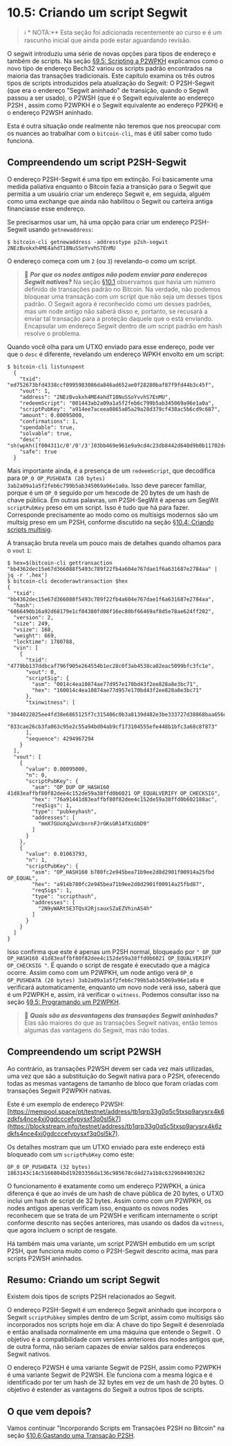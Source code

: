# 10.5: Criando um script Segwit
> :information_source: * NOTA:** Esta seção foi adicionada recentemente ao curso e é um rascunho inicial que ainda pode estar aguardando revisão.

O segwit introduziu uma série de novas opções para tipos de endereço e também de scripts. Na seção [§9.5: Scripting a P2WPKH](09_5_Scripting_a_P2WPKH.md) explicamos como o novo tipo de endereço Bech32 variou os scripts padrão encontrados na maioria das transações tradicionais. Este capítulo examina os três outros tipos de scripts introduzidos pela atualização do Segwit: O P2SH-Segwit (que era o endereço "Segwit aninhado" de transição, quando o Segwit passou a ser usado), o P2WSH (que é o Segwit equivalente ao endereço P2SH , assim como P2WPKH é o Segwit equivalente ao endereço P2PKH) e o endereço P2WSH aninhado.

Esta é outra situação onde realmente não teremos que nos preocupar com os nuances ao trabalhar com o ```bitcoin-cli```, mas é útil saber como tudo funciona.

## Compreendendo um script P2SH-Segwit

O endereço P2SH-Segwit é uma tipo em extinção. Foi basicamente uma medida paliativa enquanto o Bitcoin fazia a transição para o Segwit que permitia a um usuário criar um endereço Segwit e, em seguida, alguém como uma exchange que ainda não habilitou o Segwit ou carteira antiga financiasse esse endereço.

Se precisarmos usar um, há uma opção para criar um endereço P2SH-Segwit usando ```getnewaddress```:
```
$ bitcoin-cli getnewaddress -addresstype p2sh-segwit
2NEzBvokxh4ME4ahdT18NuSSoYvvhS7EnMU
```
O endereço começa com um ```2``` (ou ```3```) revelando-o como um script.

> :book: ***Por que os nodes antigos não podem enviar para endereços Segwit nativos?*** Na seção [§10.1](10_1_Understanding_the_Foundation_of_P2SH.md) observamos que havia um número definido de transações padrão no Bitcoin. Na verdade, não podemos bloquear uma transação com um script que não seja um desses tipos padrão. O Segwit agora é reconhecido como um desses padrões, mas um node antigo não saberá disso e, portanto, se recusará a enviar tal transação para a proteção daquele que o está enviando. Encapsular um endereço Segwit dentro de um script padrão em hash resolve o problema.

Quando você olha para um UTXO enviado para esse endereço, pode ver que o ```desc``` é diferente, revelando um endereço WPKH envolto em um script:
```
$ bitcoin-cli listunspent
  {
    "txid": "ed752673bfd4338ccf0995983086da846ad652ae0f28280baf87f9fd44b3c45f",
    "vout": 1,
    "address": "2NEzBvokxh4ME4ahdT18NuSSoYvvhS7EnMU",
    "redeemScript": "001443ab2a09a1a5f2feb6c799b5ab345069a96e1a0a",
    "scriptPubKey": "a914ee7aceea0865a05a29a28d379cf438ac5b6cd9c687",
    "amount": 0.00095000,
    "confirmations": 1,
    "spendable": true,
    "solvable": true,
    "desc": "sh(wpkh([f004311c/0'/0'/3']03bb469e961e9a9cd4c23db8442d640d9b0b11702dc0126462ac9eb88b64a4dd48))#p29e839h",
    "safe": true
  }
```
Mais importante ainda, é a presença de um ```redeemScript```, que decodifica para ```OP_0 OP_PUSHDATA (20 bytes) 3ab2a09a1a5f2feb6c799b5ab345069a96e1a0a```. Isso deve parecer familiar, porque é um ```OP_0``` seguido por um hexcode de 20 bytes de um hash de chave pública. Em outras palavras, um P2SH-SegWit é apenas um SegWit ```scriptPubKey``` preso em um script. Isso é tudo que há para fazer. Corresponde precisamente ao modo como os multisigs modernos são um multsig preso em um P2SH, conforme discutido na seção [§10.4: Criando scripts multisig](10_4_Scripting_a_Multisig.md).

A transação bruta revela um pouco mais de detalhes quando olhamos para o ```vout``` ```1```:
```
$ hex=$(bitcoin-cli gettransaction "bb4362dec15e67d366088f5493c789f22fb4a604e767dae1f6a631687e2784aa" | jq -r '.hex')
$ bitcoin-cli decoderawtransaction $hex
{
  "txid": "bb4362dec15e67d366088f5493c789f22fb4a604e767dae1f6a631687e2784aa",
  "hash": "6866490b16a92d68179e1cf04380fd08f16ec80bf66469af8d5e78ae624ff202",
  "version": 2,
  "size": 249,
  "vsize": 168,
  "weight": 669,
  "locktime": 1780788,
  "vin": [
    {
      "txid": "4779bb137ddbcaf796f905e264554b1ec28c0f3ab4538ca02eac5099bfc3fc1e",
      "vout": 0,
      "scriptSig": {
        "asm": "0014c4ea10874ae77d957e170bd43f2ee828a8e3bc71",
        "hex": "160014c4ea10874ae77d957e170bd43f2ee828a8e3bc71"
      },
      "txinwitness": [
        "3044022025ee4fd38e6865125f7c315406c0b3a8139d482e3be333727d38868baa656d3d02204b35d9b5812cb85894541da611d5cec14c374ae7a7b8ba14bb44495747b5715301",
        "033cae26cb3fa063c95e2c55a94bd04ab9cf173104555efe448b1bfc3a68c8f873"
      ],
      "sequence": 4294967294
    }
  ],
  "vout": [
    {
      "value": 0.00095000,
      "n": 0,
      "scriptPubKey": {
        "asm": "OP_DUP OP_HASH160 41d83eaffbf80f82dee4c152de59a38ffd0b6021 OP_EQUALVERIFY OP_CHECKSIG",
        "hex": "76a91441d83eaffbf80f82dee4c152de59a38ffd0b602188ac",
        "reqSigs": 1,
        "type": "pubkeyhash",
        "addresses": [
          "mmX7GUoXq2wVcbnrnFJrGKsGR14fXiGbD9"
        ]
      }
    },
    {
      "value": 0.01063793,
      "n": 1,
      "scriptPubKey": {
        "asm": "OP_HASH160 b780fc2e945bea71b9ee2d8d2901f00914a25fbd OP_EQUAL",
        "hex": "a914b780fc2e945bea71b9ee2d8d2901f00914a25fbd87",
        "reqSigs": 1,
        "type": "scripthash",
        "addresses": [
          "2N9yWARt5E3TQsX2RjsauxSZaEZVhinAS4h"
        ]
      }
    }
  ]
}
```
Isso confirma que este é apenas um P2SH normal, bloqueado por ```" OP_DUP OP_HASH160 41d83eaffbf80f82dee4c152de59a38ffd0b6021 OP_EQUALVERIFY OP_CHECKSIG "```. É quando o script de resgate é executado que a mágica ocorre. Assim como com um P2WPKH, um node antigo verá ```OP_0 OP_PUSHDATA (20 bytes) 3ab2a09a1a5f2feb6c799b5ab345069a96e1a0a``` e verificará automaticamente, enquanto um novo node verá isso, saberá que é um P2WPKH e, assim, irá verificar o ```witness```. Podemos consultar isso na seção [§9.5: Programando um P2WPKH](09_5_Scripting_a_P2WPKH.md).

> :book: ***Quais são as desvantagens das transações Segwit aninhadas?*** Elas são maiores do que as transações Segwit nativas, então temos algumas das vantagens do Segwit, mas não todas.

## Compreendendo um script P2WSH

Ao contrário, as transações P2WSH devem ser cada vez mais utilizadas, uma vez que são a substituição do Segwit nativa para o P2SH, oferecendo todas as mesmas vantagens de tamanho de bloco que foram criadas com transações Segwit P2WPKH nativas.

Este é um exemplo de endereço P2WSH:
[https://mempool.space/pt/testnet/address/tb1qrp33g0q5c5txsp9arysrx4k6zdkfs4nce4xj0gdcccefvpysxf3q0sl5k7](https://blockstream.info/testnet/address/tb1qrp33g0q5c5txsp9arysrx4k6zdkfs4nce4xj0gdcccefvpysxf3q0sl5k7).

Os detalhes mostram que um UTXO enviado para este endereço está bloqueado com um ```scriptPubKey``` como este:
```
OP_0 OP_PUSHDATA (32 bytes) 1863143c14c5166804bd19203356da136c985678cd4d27a1b8c6329604903262
```

O funcionamento é exatamente como um endereço P2WPKH, a única diferença é que ao invés de um hash de chave pública de 20 bytes, o UTXO inclui um hash de script de 32 bytes. Assim como com um P2WPKH, os nodes antigos apenas verificam isso, enquanto os novos nodes reconhecem que se trata de um P2WSH e verificam internamente o script conforme descrito nas seções anteriores, mas usando os dados da ```witness```, que agora incluem o script de resgate.

Há também mais uma variante, um script P2WSH embutido em um script P2SH, que funciona muito como o P2SH-Segwit descrito acima, mas para scripts P2WSH aninhados.

## Resumo: Criando um script Segwit

Existem dois tipos de scripts P2SH relacionados ao Segwit.

O endereço P2SH-Segwit é um endereço Segwit aninhado que incorpora o Segwit ```scriptPubkey``` simples dentro de um Script, assim como multisigs são incorporados nos scripts hoje em dia: A chave do tipo Segwit é desenrolada e então analisada normalmente em uma máquina que entende o Segwit . O objetivo é a compatibilidade com versões anteriores dos nodes antigos que, de outra forma, não seriam capazes de enviar saldos para endereços Segwit nativos.

O endereço P2WSH é uma variante Segwit de P2SH, assim como P2WPKH é uma variante Segwit de P2WSH. Ele funciona com a mesma lógica e é identificado por ter um hash de 32 bytes em vez de um hash de 20 bytes. O objetivo é estender as vantagens do Segwit a outros tipos de scripts.

## O que vem depois?

Vamos continuar "Incorporando Scripts em Transações P2SH no Bitcoin" na seção [§10.6:Gastando uma Transação P2SH](10_6_Spending_a_P2SH_Transaction.md).